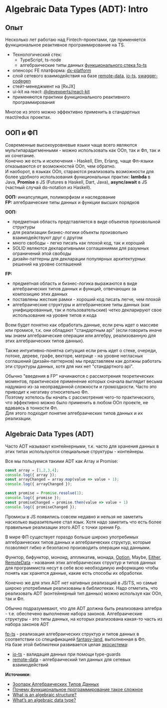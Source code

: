 # Algebraic Data Types (ADT): Intro

## Опыт
Несколько лет работаю над Fintech-проектами, где применяется функциональное реактивное программирование на TS.

* Технологический стек:
  - TypeScript, ts-node
  - алгебраические типы данных [функционального стека fp-ts][fp-ts-ecosystem]
* опенсорс FE платформа: [dx-platform]  
* слой сетевого взаимодействия на базе [remote-data], [io-ts], [swagger-codegen]
* стейт-менеджмент на [RxJX]
* ui-kit на react: [@devexperts/react-kit]
* применяются практики функционального реактивного программирования

Многое из этого можно эффективно применить в стандартных react/redux проектах.

## ООП и ФП

Современные высокоуровневые языки чаще всего являются мультипарадигменными - можно использовать как ООп, так и Фп, так и их сочетание.  
Конечно же есть и исключения - Haskell, Elm, Erlang, чаще Фп-языки отказываются от возможностей ООп, чем обратно.  
И наоборот, в языках ООп, стараются реализовать возможности для более удобного использования функциональных практик: **lambda** в Java, **Promise** в JS (Futures в Haskell, Dart, Java), **async/await** в JS (частный случай do-notation из Haskell).

**ООП:** инкапсуляция, полиморфизм и наследование  
**FP:** алгебраические типы данных и функции высших порядков

**OOП:**
- предметная область представляется в виде объектов произвольной структуры
- для реализации бизнес-логики объекты произвольно взаимодействуют друг с другом
- много свободы - легко писать как плохой код, так и хороший
- SOLID являются декларативными соглашениями для разумных ограничений этой свободы
- дизайн-паттерны для декларации популярных архитектурных решений на уровне соглашений

**FP:**
- предметная область и бизнес-логика выражаются в виде алгебраических типов данных и функций, отвечающих за композицию этих данных
- поставлены жесткие рамки - хороший код писать легче, чем плохой
- алгебраические структуры и алгебраические типы данных (как унифицированные, так и пользовательские) четко декларируют свое использование на уровне типов и кода 

Всем будет понятно как обработать данные, если речь идет о массиве или промисе, т.к. они обладают "стандартным api" (если говорить иначе мы знаем алгебраические операции или алгебру, реализованную для этих алгебраических типов данных).  

Также интуитивно-понятна ситуация если речь идет о стеке, очереди, потоке, дереве, графе, векторе, матрице - на уровне негласных соглашений (дизайн-паттернов) мы представляем как должны работать эти структуры данных, хотя для них нет "стандартного api".

Обычно "введения в FP" начинаются с рассмотрения теоретических моментов, практическое применение которых сначала выглядит весьма надумано из-за неоправданной сложности и громоздкости. Часто это приводит к негативу относительно Фп.  
Поэтому хотелось бы начать с рассмотрения чего-то практического, что эффективно можно было применить в любом ООп проекте, не вдаваясь в тонкости Фп.  
Для этого подходит понятие алгебраических типов данных и их реализации.

## Algebraic Data Types (ADT)

Часто ADT называют контейнерными, т.к. часто для хранения данных в этих типах используются специальные структуры - контейнеры.

Все мы пользуемся такими ADT как Array и Promise:

```ts
const array = [1,2,3,4];
console.log({ array });
const arrayChanged = array.map(value => value + 1);
console.log({ arrayChanged });

const promise = Promise.resolve(1);
console.log({ promise });
const promiseChanged = promise.then(value => value + 1)
console.log({ promiseChanged });
```
Промисы в JS появились совсем недавно и нельзя не заметить насколько выразительнее стал язык. Хотя надо заметить что есть более правильные реализации этого ADT с точки зрения Fp.

В мире ФП существует гораздо больше широко употребимых алгебраических типов данных и алгебраических структур, которые позволяют гибко и безопасно производить операции над данными.

Функтор, бифунктор, моноид, аппликатив, монада, [Option](https://gcanti.github.io/fp-ts/modules/Option.ts.html), Maybe, [Either](https://gcanti.github.io/fp-ts/modules/Either.ts.html), [RemoteData][remote-data] - названия этих алгебраических структур и типов данных для программиста несут в себе всю необходимую информацию чтобы понять как хранятся данные, какие есть способы их обработки.

Конечно же для этих ADT нет нативных реализаций в JS/TS, но самые широко употребимые реализованы в библиотеках.
Надо отметить, что реализовать ADT (контейнерный тип данных) можно используя как ООп, так и Фп.

Обычно подразумевают, что для ADT должна быть реализована алгебра - т.е. обеспечено выполнение набора законов.
Алгебраические структуры - это типы данных, на которых реализована какая-то часть из набора законов ADT

[fp-ts] - реализация алгебраических структур и типов данных в соответствии со спецификацией [fantasy-land], выполненная в Фп.  
На базе этой библиотеки развивается целая [экосистема][fp-ts-ecosystem]:
- [io-ts] - валидация данных при помощи type-guards
- [remote-data] - алгебраический тип данных для сетевых взаимодействий  

**Источники:**
* [Зоопарк Алгебрaических Типов Данных](https://habr.com/ru/post/207126/)  
* [Почему функциональное программирование такое сложное](https://habr.com/ru/post/505928/)
* [What is an algebraic structure?](https://jrsinclair.com/articles/2019/algebraic-structures-what-i-wish-someone-had-explained-about-functional-programming/)
* [What’s an algebraic data type?](https://jrsinclair.com/articles/2019/algebraic-data-types-what-i-wish-someone-had-explained-about-functional-programming/)

[RxJS]: https://rxjs.dev/guide/overview
[fantasy-land]: https://github.com/fantasyland/fantasy-land
[fp-ts]: https://gcanti.github.io/fp-ts/
[fp-ts-ecosystem]: https://gcanti.github.io/fp-ts/ecosystem/
[io-ts]: ttps://gcanti.github.io/io-ts/
[swagger-codegen]: https://github.com/devexperts/swagger-codegen-ts
[remote-data]: https://github.com/devexperts/remote-data-ts
[Most]: https://github.com/mostjs/core
[dx-platform]: https://github.com/devexperts/dx-platform
[@devexperts/react-kit]: https://github.com/devexperts/dx-platform/tree/master/packages/react-kit